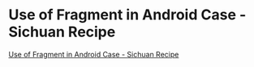 # Use of Fragment in Android Case - Sichuan Recipe
[Use of Fragment in Android Case - Sichuan Recipe](https://aiwithcloud.com/2022/09/19/use_of_fragment_in_android_case___sichuan_recipe/)